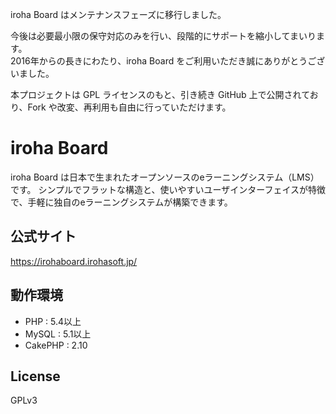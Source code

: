 iroha Board はメンテナンスフェーズに移行しました。

今後は必要最小限の保守対応のみを行い、段階的にサポートを縮小してまいります。  
2016年からの長きにわたり、iroha Board をご利用いただき誠にありがとうございました。

本プロジェクトは GPL ライセンスのもと、引き続き GitHub 上で公開されており、Fork や改変、再利用も自由に行っていただけます。


# iroha Board

iroha Board は日本で生まれたオープンソースのeラーニングシステム（LMS）です。
シンプルでフラットな構造と、使いやすいユーザインターフェイスが特徴で、手軽に独自のeラーニングシステムが構築できます。

## 公式サイト
https://irohaboard.irohasoft.jp/

## 動作環境
* PHP : 5.4以上
* MySQL : 5.1以上
* CakePHP : 2.10

## License
GPLv3

